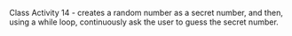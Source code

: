 Class Activity 14 - creates a random number as a secret number, and then, using a while loop, continuously ask the user to guess the secret number.
